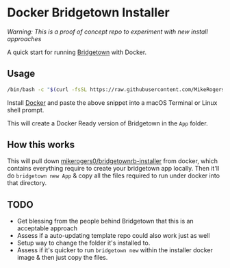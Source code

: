 # Docker Bridgetown Installer

_Warning: This is a proof of concept repo to experiment with new install approaches_

A quick start for running [Bridgetown](https://www.bridgetownrb.com/) with Docker.

## Usage

```bash
/bin/bash -c "$(curl -fsSL https://raw.githubusercontent.com/MikeRogers0/Docker-Bridgetown-Installer/master/installer.sh)"
```

Install [Docker](https://hub.docker.com/editions/community/docker-ce-desktop-mac/) and paste the above snippet into a macOS Terminal or Linux shell prompt.

This will create a Docker Ready version of Bridgetown in the `App` folder.

## How this works

This will pull down [mikerogers0/bridgetownrb-installer](https://hub.docker.com/repository/docker/mikerogers0/bridgetownrb-installer/general) from docker, which contains everything require to create your bridgetown app locally. Then it'll do `bridgetown new App` & copy all the files required to run under docker into that directory.

## TODO

* Get blessing from the people behind Bridgetown that this is an acceptable approach
* Assess if a auto-updating template repo could also work just as well
* Setup way to change the folder it's installed to.
* Assess if it's quicker to run `bridgetown new` within the installer docker image & then just copy the files.
